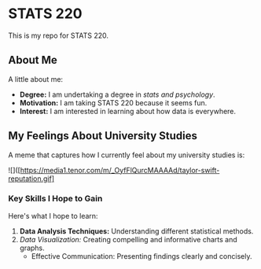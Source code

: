 # STATS 220

This is my repo for STATS 220.

## About Me

A little about me:

- **Degree:** I am undertaking a degree in *stats and psychology*.
- **Motivation:** I am taking STATS 220 because it seems fun.
- **Interest:** I am interested in learning about how data is everywhere.

## My Feelings About University Studies

A meme that captures how I currently feel about my university studies is:

![]([https://media1.tenor.com/m/_OyfFlQurcMAAAAd/taylor-swift-reputation.gif]

### Key Skills I Hope to Gain

Here's what I hope to learn:

1.  **Data Analysis Techniques:**  Understanding different statistical methods.
2.  *Data Visualization:* Creating compelling and informative charts and graphs.
    *   Effective Communication: Presenting findings clearly and concisely.
